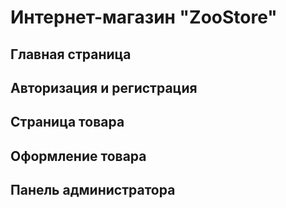 # Интернет-магазин "ZooStore"

## Главная страница

## Авторизация и регистрация

## Страница товара

## Оформление товара

## Панель администратора
